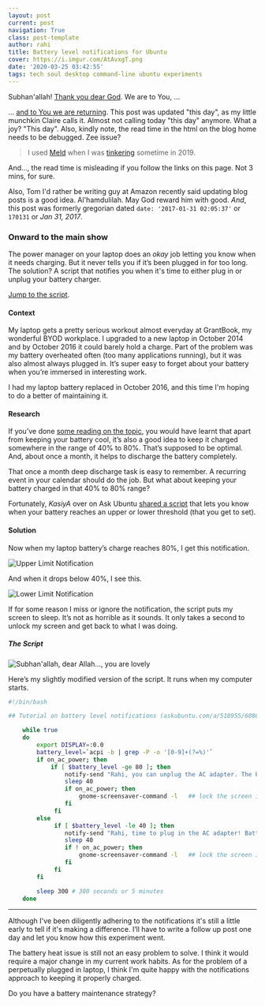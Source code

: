 ```yaml
---
layout: post
current: post
navigation: True
class: post-template
author: rahi
title: Battery level notifications for Ubuntu
cover: https://i.imgur.com/AtAvxgT.png
date: '2020-03-25 03:42:55'
tags: tech soul desktop command-line ubuntu experiments
---
```


Subhan'allah! [Thank you dear God][🌦]. We are to You, ...

... [and to You we are returning][🐺]. This post was updated "this day", as my little munchkin Claire calls it. Almost not calling today "this day" anymore. What a joy? "This day". Also, kindly note, the read time in the html on the blog home needs to be debugged. Zee issue?

> I used [Meld](https://meldmerge.org/) when I was [tinkering](https://blog.rahidelvi.ca/credits) sometime in 2019.

And..., the read time is misleading if you follow the links on this page. Not 3 mins, for sure.

Also, Tom I'd rather be writing guy at Amazon recently said updating blog posts is a good idea. Al'hamdulilah. May God reward him with good. _And_, this post was formerly gregorian dated `date: '2017-01-31 02:05:37'` or `170131` or _Jan 31, 2017_.

### Onward to the main show

The power manager on your laptop does an *okay* job letting you know when it needs charging. But it never tells you if it’s been plugged in for too long. The solution? A script that notifies you when it's time to either plug in or unplug your battery charger.

[Jump to the script][5].

#### Context

My laptop gets a pretty serious workout almost everyday at GrantBook, my wonderful BYOD workplace. I upgraded to a new laptop in October 2014 and by October 2016 it could barely hold a charge. Part of the problem was my battery overheated often (too many applications running), but it was also almost always plugged in. It’s super easy to forget about your battery when you’re immersed in interesting work.

I had my laptop battery replaced in October 2016, and this time I'm hoping to do a better of maintaining it.

#### Research

If you’ve done [some reading on the topic][1], you would have learnt that apart from keeping your battery cool, it’s also a good idea to keep it charged somewhere in the range of 40% to 80%. That’s supposed to be optimal. And, about once a month, it helps to discharge the battery completely.

That once a month deep discharge task is easy to remember. A recurring event in your calendar should do the job. But what about keeping your battery charged in that 40% to 80% range?

Fortunately, *KasiyA* over on Ask Ubuntu [shared a script][2] that lets you know when your battery reaches an upper or lower threshold (that you get to set).

#### Solution

Now when my laptop battery’s charge reaches 80%, I get this notification.

![Upper Limit Notification][3]

And when it drops below 40%, I see this.

![Lower Limit Notification][4]

If for some reason I miss or ignore the notification, the script puts my screen to sleep. It’s not as horrible as it sounds. It only takes a second to unlock my screen and get back to what I was doing.

##### The Script

![Subhan'allah, dear Allah..., you are lovely](https://i.imgur.com/HnHolx6.jpg)

Here’s my slightly modified version of the script. It runs when my computer starts.

```bash
#!/bin/bash

## Tutorial on battery level notifications (askubuntu.com/a/518955/60869)

    while true
    do
        export DISPLAY=:0.0
        battery_level=`acpi -b | grep -P -o '[0-9]+(?=%)'`
        if on_ac_power; then
            if [ $battery_level -ge 80 ]; then
                notify-send "Rahi, you can unplug the AC adapter. The battery is charging above 80%." "Charging: ${battery_level}% "
                sleep 40
                if on_ac_power; then
                    gnome-screensaver-command -l   ## lock the screen if you don't unplug AC adapter after 40 seconds
                fi
             fi
        else
             if [ $battery_level -le 40 ]; then
                notify-send "Rahi, time to plug in the AC adapter! Battery charge is lower than 40%." "Charging: ${battery_level}%"
                sleep 40
                if ! on_ac_power; then
                    gnome-screensaver-command -l   ## lock the screen if you don't plug AC adapter after 40 seconds
                fi
             fi
        fi

        sleep 300 # 300 seconds or 5 minutes
    done
```
---

Although I've been diligently adhering to the notifications it's still a little early to tell if it's making a difference. I’ll have to write a follow up post one day and let you know how this experiment went.

The battery heat issue is still not an easy problem to solve. I think it would require a major change in my current work habits. As for the problem of a perpetually plugged in laptop, I think I'm quite happy with the notifications approach to keeping it properly charged.

Do you have a battery maintenance strategy?

[🌦]: https://i.imgur.com/FEnpvTM.png
[🐺]: https://listed.to/p/CuGZEwVpeE
[1]: http://tab.bz/jg72t
[2]: http://askubuntu.com/a/518955/60869
[3]: https://i.imgur.com/c2W40BX.png
[4]: https://i.imgur.com/qsUZmmj.png
[5]: https://blog.rahidelvi.ca/battery-level-notifications-for-ubuntu/#the-script
